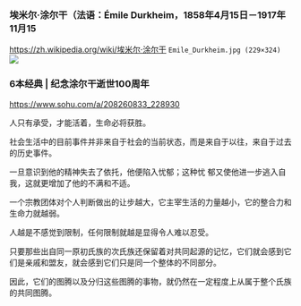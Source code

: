 ### 埃米尔·涂尔干（法语：Émile Durkheim，1858年4月15日－1917年11月15
https://zh.wikipedia.org/wiki/埃米尔·涂尔干
`Emile_Durkheim.jpg (229×324)`<br>
![](https://upload.wikimedia.org/wikipedia/commons/2/24/Emile_Durkheim.jpg)

### 6本经典 | 纪念涂尔干逝世100周年
https://www.sohu.com/a/208260833_228930

人只有承受，才能活着，生命必将获胜。

社会生活中的目前事件并非来自于社会的当前状态，而是来自于以往，来自于过去的历史事件。

一旦意识到他的精神失去了依托，他便陷入忧郁；这种忧 郁又使他进一步逃入自我，这就更增加了他的不满和不适。

一个宗教团体对个人判断做出的让步越大，它主宰生活的力量越小，它的整合力和生命力就越弱。

人越是不感觉到限制，任何限制就越是显得令人难以忍受。

只要那些出自同一原初氏族的次氏族还保留着对共同起源的记忆，它们就会感到它们是亲戚和盟友，就会感到它们只是同一个整体的不同部分。

因此，它们的图腾以及分归这些图腾的事物，就仍然在一定程度上从属于整个氏族的共同图腾。
